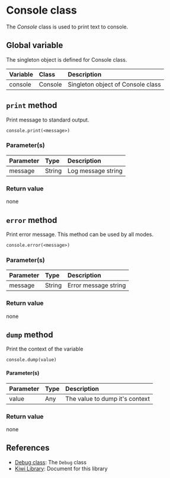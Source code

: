 # Console class
The *Console* class is used to print text to console.

## Global variable
The singleton object is defined for Console class.

|Variable   |Class    | Description                     |
|:---       |:---     |:---                             |
|console    |Console  |Singleton object of Console class  |

## `print` method
Print message to standard output.
````
console.print(<message>)
````
### Parameter(s)
|Parameter    |Type   |Description                    |
|:---         |:---   |:---                           |
|message      |String |Log message string             |

### Return value
none

## `error` method
Print error message. This method can be used by all modes.
````
console.error(<message>)
````
### Parameter(s)
|Parameter    |Type   |Description                    |
|:---         |:---   |:---                           |
|message      |String |Error message string           |

### Return value
none

## `dump` method
Print the context of the variable
````
console.dump(value)
````
#### Parameter(s)
|Parameter    |Type   |Description                    |
|:---         |:---   |:---                           |
|value        |Any    |The value to dump it's context |

### Return value
none

## References
* [Debug class](Console.md): The `Debug` class
* [Kiwi Library](https://github.com/steelwheels/KiwiScript/blob/master/KiwiLibrary/Document/Library.md): Document for this library
